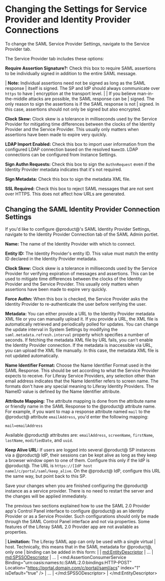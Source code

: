 # Changing the Settings for Service Provider and Identity Provider Connections

To change the SAML Service Provider Settings, navigate to the Service Provider
tab. 

The Service Provider tab includes these options:

**Require Assertion Signature?:** Check this box to require SAML assertions
to be individually signed in addition to the entire SAML message.

| **Note:** Individual assertions need not be signed as long as the SAML response
| itself is signed. The SP and IdP should always communicate over `https` to have
| encryption at the transport level.
| 
| If you believe man-in-the-middle attacks are possible, the SAML response can be
| signed. The only reason to sign the assertions is if the SAML response is not
| signed. In this case, assertions should not only be signed but also encrypted.

**Clock Skew:** Clock skew is a tolerance in milliseconds used by the Service
Provider for mitigating time differences between the clocks of the Identity
Provider and the Service Provider. This usually only matters when assertions
have been made to expire very quickly.

**LDAP Import Enabled:** Check this box to import user information from the
configured LDAP connection based on the resolved `NameID`. LDAP connections can be
configured from Instance Settings.

**Sign Authn Requests:** Check this box to sign the `AuthnRequest` even if the
Identity Provider metadata indicates that it's not required.

**Sign Metadata:** Check this box to sign the metadata XML file.

**SSL Required:** Check this box to reject SAML messages that are not sent
over HTTPS. This does not affect how URLs are generated.

## Changing the SAML Identity Provider Connection Settings

If you'd like to configure @product@'s SAML Identity Provider Settings, navigate to
the Identity Provider Connection tab of the SAML Admin portlet.

**Name:** The name of the Identity Provider with which to connect.

**Entity ID:** The Identity Provider's entity ID. This value must match the
entity ID declared in the Identity Provider metadata.

**Clock Skew:** Clock skew is a tolerance in milliseconds used by the Service
Provider for verifying expiration of messages and assertions. This can be used
to mitigate time differences between the clocks of the Identity Provider and
the Service Provider. This usually only matters when assertions have been made
to expire very quickly.

**Force Authn:** When this box is checked, the Service Provider asks the
Identity Provider to re-authenticate the user before verifying the user.

**Metadata:** You can either provide a URL to the Identity Provider metadata
XML file or you can manually upload it. If you provide a URL, the XML file is
automatically retrieved and periodically polled for updates. You can change the
update interval in System Settings by modifying the
`saml.metadata.refresh.interval` property which specifies a number of seconds.
If fetching the metadata XML file by URL fails, you can't enable the Identity
Provider connection. If the metadata is inaccessible via URL, you can upload the
XML file manually. In this case, the metadata XML file is not updated
automatically. 

**Name Identifier Format:** Choose the Name Identifier Format used in the SAML
Response. This should be set according to what the Service Provider expects to
receive. For Liferay Service Providers, any selection other than email address
indicates that the Name Identifier refers to screen name. The formats don't have
any special meaning to Liferay Identity Providers. The NameID value is defined
by the Name Identifier attribute.

**Attribute Mapping:** The attribute mapping is done from the attribute name or
friendly name in the SAML Response to the @product@ attribute name. For example,
if you want to map a response attribute named `mail` to the @product@ attribute
`emailAddress`, you'd enter the following mapping:

    mail=emailAddress

Available @product@ attributes are: `emailAddress`, `screenName`, `firstName`,
`lastName`, `modifiedDate`, and `uuid`.

**Keep Alive URL:** If users are logged into several @product@ SP instances via
a @product@ IdP, their sessions can be kept alive as long as they keep a browser
window open to one of them. Configure this only if the IdP is @product@. The URL
is `https://[IdP host name]/c/portal/saml/keep_alive`. On the @product@ IdP,
configure this URL the same way, but point back to this SP. 

Save your changes when you are finished configuring the @product@ instance as a
service provider. There is no need to restart the server and the changes will be
applied immediately.

The previous two sections explained how to use the SAML 2.0 Provider
app's Control Panel interface to configure @product@ as an Identity
Provider or as a Service Provider. Such configurations should only be made
through the SAML Control Panel interface and not via properties. Some features
of the Liferay SAML 2.0 Provider app are not available as properties.


| **Limitation:** The Liferay SAML app can only be used with a single virtual
| host. Technically, this means that in the SAML metadata for @product@, only one
| binding can be added in this form:
| 
|     <md:EntityDescriptor>
|     ...
|     <md:SPSSODescriptor>
|     ...
|     <md:AssertionConsumerService Binding="urn:oasis:names:tc:SAML:2.0:bindings:HTTP-POST" Location="https://portal.domain.com/c/portal/saml/acs" index="1" isDefault="true" />
|     ...
|     </md:SPSSODescriptor>
|     </md:EntityDescriptor>

